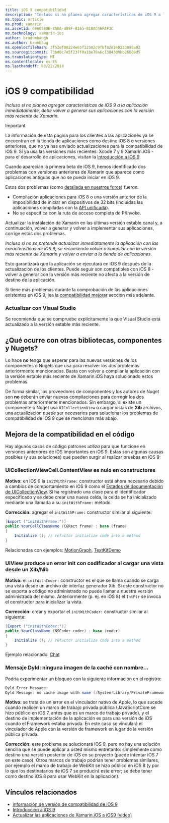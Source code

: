 ```yaml
---
title: iOS 9 compatibilidad
description: "Incluso si no planea agregar características de iOS 9 a la aplicación inmediatamente, debe volver a generar sus aplicaciones con la versión más reciente de Xamarin."
ms.topic: article
ms.prod: xamarin
ms.assetid: 69A05B0E-8A0A-489F-8165-B10AC46FAF3C
ms.technology: xamarin-ios
author: bradumbaugh
ms.author: brumbaug
ms.openlocfilehash: 3f52ef88224e65f12502c9fbf82e240233890a82
ms.sourcegitcommit: 73bd0c7e5f237f0a1be70a6c1384309bb26609d5
ms.translationtype: MT
ms.contentlocale: es-ES
ms.lasthandoff: 03/22/2018
---
```

# <a name="ios-9-compatibility"></a>iOS 9 compatibilidad

_Incluso si no planea agregar características de iOS 9 a la aplicación inmediatamente, debe volver a generar sus aplicaciones con la versión más reciente de Xamarin._

> [!IMPORTANT]
> La información de esta página para los clientes a las aplicaciones ya se encuentran en la tienda de aplicaciones como destino iOS 8 o versiones anteriores, que no ya has enviado actualizaciones para la compatibilidad de iOS 9. Si ya usa las versiones más recientes: Xcode 7 y 9 Xamarin.iOS - para el desarrollo de aplicaciones, visitan la [Introducción a iOS 9](~/ios/platform/introduction-to-ios9/index.md).

Cuando aparecían la primera beta de iOS 9, hemos identificado dos problemas con versiones anteriores de Xamarin que aparece como aplicaciones antiguas que no se pueda iniciar en iOS 9.

Estos dos problemas (como [detallada en nuestros foros](http://forums.xamarin.com/discussion/comment/131529/#Comment_131529)) fueron:

- Compilación aplicaciones para iOS 8 o una versión anterior de la imposibilidad de iniciar en dispositivos de 32 bits (incluidas las aplicaciones compiladas con la [API unificada](~/cross-platform/macios/unified/index.md)).
- No se especifica con la ruta de acceso completa de P/Invoke.

Actualizar la instalación de Xamarin en las últimas versión estable canal y, a continuación, volver a generar y volver a implementar sus aplicaciones, corrige estos dos problemas.

_Incluso si no se pretende actualizar inmediatamente la aplicación con las características de iOS 9, se recomienda volver a compilar con la versión más reciente de Xamarin y volver a enviar a la tienda de aplicaciones_.



Esto garantizará que la aplicación se ejecutará en iOS 9 después de la actualización de los clientes.
Puede seguir son compatibles con iOS 8 - volver a generar con la versión más reciente no afecta a la versión de destino de la aplicación.

Si tiene más problemas durante la comprobación de las aplicaciones existentes en iOS 9, lea la [compatibilidad mejorar](#compat) sección más adelante.


### <a name="updating-with-visual-studio"></a>Actualizar con Visual Studio

Se recomienda que se compruebe explícitamente la que Visual Studio está actualizado a la versión estable más reciente.

## <a name="what-about-components-nugets-and-other-libraries"></a>¿Qué ocurre con otras bibliotecas, componentes y Nugets?

Lo hace **no** tenga que esperar para las nuevas versiones de los componentes o Nugets que usa para resolver los dos problemas anteriormente mencionados.
Basta con volver a compilar la aplicación con la versión estable más reciente de Xamarin.iOS haya solucionado estos problemas.

De forma similar, los proveedores de componentes y los autores de Nuget son **no** deberán enviar nuevas compilaciones para corregir los dos problemas anteriormente mencionados. Sin embargo, si existe un componente o Nuget usa `UICollectionView` o cargar vistas de **Xib** archivos, una actualización *puede* ser necesarios para solucionar los problemas de compatibilidad de iOS 9 que se mencionan más abajo.


<a name="compat" />

## <a name="improving-compatibility-in-your-code"></a>Mejora de la compatibilidad en el código

Hay algunos casos de código patrones *utiliza* para que funcione en versiones anteriores de iOS importantes en iOS 9. Estas son algunas causas posibles (y sus soluciones) que pueden surgir al realizar pruebas en iOS 9:

### <a name="uicollectionviewcellcontentview-is-null-in-constructors"></a>UICollectionViewCell.ContentView es nulo en constructores

**Motivo:** en iOS 9 la `initWithFrame:` constructor está ahora necesario debido a cambios de comportamiento en iOS 9 como el [Estados de documentación de UICollectionView](https://developer.apple.com/library/ios/documentation/UIKit/Reference/UICollectionView_class/#//apple_ref/occ/instm/UICollectionView/dequeueReusableCellWithReuseIdentifier:forIndexPath). Si ha registrado una clase para el identificador especificado y se debe crear una nueva celda, la celda se ha inicializado mediante una llamada a su `initWithFrame:` método.

**Corrección:** agregar el `initWithFrame:` constructor similar al siguiente:

```csharp
[Export ("initWithFrame:")]
public YourCellClassName (CGRect frame) : base (frame)
{
    Initialize (); // refactor initialize code into a method
}
```

Relacionadas con ejemplos: [MotionGraph](https://github.com/xamarin/monotouch-samples/commit/3c1b7a4170c001e7290db9babb2b7a6dddeb8bcb), [TextKitDemo](https://github.com/xamarin/monotouch-samples/commit/23ea01b37326963b5ebf68bbcc1edd51c66a28d6)



### <a name="uiview-fails-to-init-with-coder-when-loading-a-view-from-a-xibnib"></a>UIView produce un error init con codificador al cargar una vista desde un Xib/Nib

**Motivo:** el `initWithCoder:` constructor es el que se llama cuando se carga una vista desde un archivo de interfaz generador Xib. Si este constructor no se exporta a código no administrado no puede llamar a nuestra versión administrada del mismo. Anteriormente (p. ej. en iOS 8) el `IntPtr` se invoca el constructor para inicializar la vista.

**Corrección:** crear y exportar el `initWithCoder:` constructor similar al siguiente:

```csharp
[Export ("initWithCoder:")]
public YourClassName (NSCoder coder) : base (coder)
{
    Initialize (); // refactor initialize code into a method
}
```

Ejemplo relacionado: [Chat](https://github.com/xamarin/monotouch-samples/commit/7b81138d52e5f3f1aa3769fcb08f46122e9b6a88)


### <a name="dyld-message-no-cache-image-with-name"></a>Mensaje Dyld: ninguna imagen de la caché con nombre...

Podría experimentar un bloqueo con la siguiente información en el registro:

```csharp
Dyld Error Message:
Dyld Message: no cache image with name (/System/Library/PrivateFrameworks/JavaScriptCore.framework/JavaScriptCore)
```

**Motivo:** se trata de un error en el vinculador nativo de Apple, lo que sucede cuando realicen un marco de trabajo privada pública (JavaScriptCore se hizo público en iOS 7, antes que es un marco de trabajo privado), y el destino de implementación de la aplicación es para una versión de iOS cuando el Framework estaba privada. En este caso se vinculará el vinculador de Apple con la versión de framework en lugar de la versión pública privada.

**Corrección:** este problema se solucionará IOS 9, pero no hay una solución sencilla que se puede aplicar a usted mismo entretanto: simplemente como destino una versión posterior de iOS en su proyecto (puede intentar iOS 7 en este caso). Otros marcos de trabajo podrían tener problemas similares, por ejemplo el marco de trabajo de WebKit se hizo público en iOS 8 (y por lo que los destinatarios de iOS 7 se producirá este error; se debe tener como destino iOS 8 para usar WebKit en la aplicación).



## <a name="related-links"></a>Vínculos relacionados

- [información de versión de compatibilidad de iOS 9](https://releases.xamarin.com/ios-hotfix-for-ios-9-preview-xcode-6/)
- [Introducción a iOS 9](~/ios/platform/introduction-to-ios9/index.md)
- [Actualizar las aplicaciones de Xamarin.iOS a iOS9 (vídeo)](https://university.xamarin.com/lightninglectures/Updating-your-XamariniOS-apps-to-iOS9)
